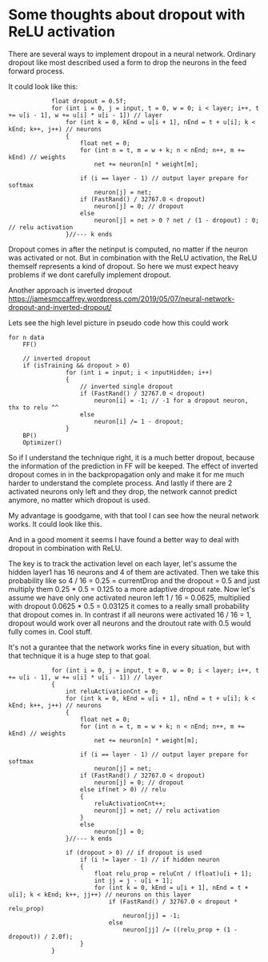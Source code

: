 # Some thoughts about dropout with ReLU activation

There are several ways to implement dropout in a neural network. 
Ordinary dropout like most described used a form to drop the neurons in the feed forward process.

It could look like this:

```
            float dropout = 0.5f;
            for (int i = 0, j = input, t = 0, w = 0; i < layer; i++, t += u[i - 1], w += u[i] * u[i - 1]) // layer
                for (int k = 0, kEnd = u[i + 1], nEnd = t + u[i]; k < kEnd; k++, j++) // neurons
                {
                    float net = 0;
                    for (int n = t, m = w + k; n < nEnd; n++, m += kEnd) // weights                
                        net += neuron[n] * weight[m];

                    if (i == layer - 1) // output layer prepare for softmax
                        neuron[j] = net; 
                    if (FastRand() / 32767.0 < dropout)
                        neuron[j] = 0; // dropout
                    else
                        neuron[j] = net > 0 ? net / (1 - dropout) : 0; // relu activation
                }//--- k ends  
```

Dropout comes in after the netinput is computed, no matter if the neuron was activated or not.
But in combination with the ReLU activation, the ReLU themself represents a kind of dropout.
So here we must expect heavy problems if we dont carefully implement dropout.

Another approach is inverted dropout
https://jamesmccaffrey.wordpress.com/2019/05/07/neural-network-dropout-and-inverted-dropout/


Lets see the high level picture in pseudo code how this could work
```
for n data
    FF()   
    
    // inverted dropout
    if (isTraining && dropout > 0)
                for (int i = input; i < inputHidden; i++)
                {
                    // inverted single dropout
                    if (FastRand() / 32767.0 < dropout)
                        neuron[i] = -1; // -1 for a dropout neuron, thx to relu ^^
                    else
                        neuron[i] /= 1 - dropout;
                }
    BP()
    Optimizer()
```

So if I understand the technique right, it is a much better dropout, because the information of the prediction in FF will be keeped.
The effect of inverted dropout comes in in the backpropagation only and make it for me much harder to understand the complete process.
And lastly if there are 2 activated neurons only left and they drop, the network cannot predict anymore, no matter which dropout is used.

My advantage is goodgame, with that tool I can see how the neural network works.
It could look like this.

And in a good moment it seems I have found a better way to deal with dropout in combination with ReLU.

The key is to track the activation level on each layer, let's assume the hidden layer1 has 16 neurons and 4 of them are activated.
Then we take this probability like so 4 / 16 = 0.25 = currentDrop and the dropout = 0.5 and just multiply them 0.25 * 0.5 = 0.125 to a more adaptive dropout rate.
Now let's assume we have only one activated neuron left 1 / 16 = 0.0625, multiplied with dropout 0.0625 * 0.5 = 0.03125 it comes to a really small probability that dropout comes in. 
In contrast if all neurons were activated 16 / 16 = 1, dropout would work over all neurons and the droutout rate with 0.5 would fully comes in. 
Cool stuff.

It's not a gurantee that the network works fine in every situation, but with that technique it is a huge step to that goal.


```
            for (int i = 0, j = input, t = 0, w = 0; i < layer; i++, t += u[i - 1], w += u[i] * u[i - 1]) // layer
            {
                int reluActivationCnt = 0;
                for (int k = 0, kEnd = u[i + 1], nEnd = t + u[i]; k < kEnd; k++, j++) // neurons
                {
                    float net = 0;
                    for (int n = t, m = w + k; n < nEnd; n++, m += kEnd) // weights                
                        net += neuron[n] * weight[m];

                    if (i == layer - 1) // output layer prepare for softmax
                        neuron[j] = net; 
                    if (FastRand() / 32767.0 < dropout)
                        neuron[j] = 0; // dropout
                    else if(net > 0) // relu
                    {
                        reluActivationCnt++;
                        neuron[j] = net; // relu activation
                    }
                    else
                        neuron[j] = 0; 
                }//--- k ends  

                if (dropout > 0) // if dropout is used
                    if (i != layer - 1) // if hidden neuron
                    {
                        float relu_prop = reluCnt / (float)u[i + 1];
                        int jj = j - u[i + 1];
                        for (int k = 0, kEnd = u[i + 1], nEnd = t + u[i]; k < kEnd; k++, jj++) // neurons on this layer
                            if (FastRand() / 32767.0 < dropout * relu_prop)
                                neuron[jj] = -1; 
                            else
                                neuron[jj] /= ((relu_prop + (1 - dropout)) / 2.0f);
                    }
            }
```






